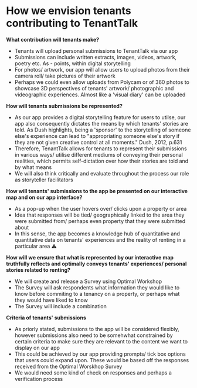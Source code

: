   # How we envision tenants contributing to TenantTalk 

 **What contribution will tenants make?**
 - Tenants will upload personal submissions to TenantTalk via our app
 - Submissions can include written extracts, images, videos, artwork, poetry etc. As - points, within digital storytelling
 - For photos/ artwork, our app will allow users to upload photos from their camera roll/ take pictures of their artwork
 - Perhaps we could even allow uploads from Polycam or of 360 photos to showcase 3D perspectives of tenants' artwork/ photographic and videographic experiences. Almost like a 'visual diary' can be uploaded

**How will tenants submissions be represented?**
  - As our app provides a digital storytelling feature for users to utilse, our app also consequently dictates the means by which tenants' stories are told. As Dush highlights, being a 'sponsor' to the storytelling of someone else's experience can lead to "appropriating someone else's story if they are not given creative control at all moments." Dush, 2012, p.631
  - Therefore, TenantTalk allows for tenants to represent their submissions in various ways/ utilise different mediums of conveying their personal realities, which permits self-dictation over how their stories are told and by what means
  - We will also think critically and evaluate throughout the process our role as storyteller facilitators 

  **How will tenants' submissions to the app be presented on our interactive map and on our app interface?**
  - As a pop-up when the user hovers over/ clicks upon a property or area
  - Idea that responses will be tied/ geographically linked to the area they were submitted from/ perhaps even property that they were submitted about
  - In this sense, the app becomes a knowledge hub of quantitative and quantitative data on tenants' experiences and the reality of renting in a particular area :warning:
    
**How will we ensure that what is represented by our interactive map truthfully reflects and optimally conveys tenants' experiences/ personal stories related to renting?**
- We will create and release a Survey using Optimal Workshop
- The Survey will ask respondents what information they would like to know before commiting to a tenancy on a property, or perhaps what they would have liked to know
- The Survey will include a combination 

**Criteria of tenants' submissions**
- As priorly stated, submissions to the app will be considered flexibly, however submissions also need to be somehwhat constrained by certain criteria to make sure they are relevant to the content we want to display on our app
- This could be achieved by our app providing prompts/ tick box options that users could expand upon. These would be based off the responses received from the Optimal Worskhop Survey
- We would need some kind of check on responses and perhaps a verification process

